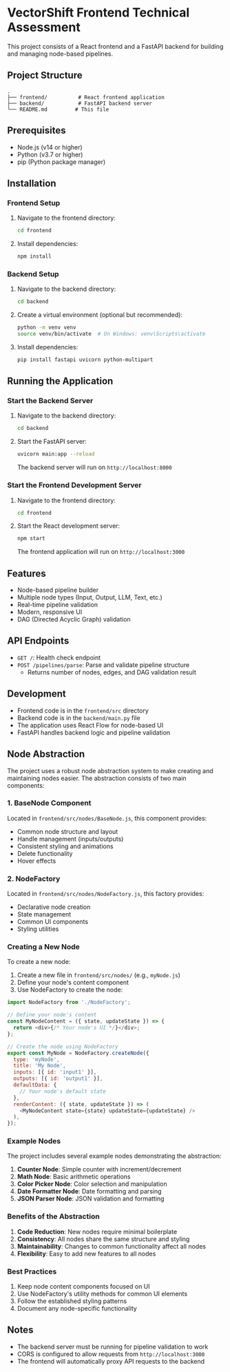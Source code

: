 # VectorShift Frontend Technical Assessment

This project consists of a React frontend and a FastAPI backend for building and managing node-based pipelines.

## Project Structure

```
.
├── frontend/          # React frontend application
├── backend/           # FastAPI backend server
└── README.md         # This file
```

## Prerequisites

- Node.js (v14 or higher)
- Python (v3.7 or higher)
- pip (Python package manager)

## Installation

### Frontend Setup

1. Navigate to the frontend directory:

   ```bash
   cd frontend
   ```

2. Install dependencies:
   ```bash
   npm install
   ```

### Backend Setup

1. Navigate to the backend directory:

   ```bash
   cd backend
   ```

2. Create a virtual environment (optional but recommended):

   ```bash
   python -m venv venv
   source venv/bin/activate  # On Windows: venv\Scripts\activate
   ```

3. Install dependencies:
   ```bash
   pip install fastapi uvicorn python-multipart
   ```

## Running the Application

### Start the Backend Server

1. Navigate to the backend directory:

   ```bash
   cd backend
   ```

2. Start the FastAPI server:
   ```bash
   uvicorn main:app --reload
   ```
   The backend server will run on `http://localhost:8000`

### Start the Frontend Development Server

1. Navigate to the frontend directory:

   ```bash
   cd frontend
   ```

2. Start the React development server:
   ```bash
   npm start
   ```
   The frontend application will run on `http://localhost:3000`

## Features

- Node-based pipeline builder
- Multiple node types (Input, Output, LLM, Text, etc.)
- Real-time pipeline validation
- Modern, responsive UI
- DAG (Directed Acyclic Graph) validation

## API Endpoints

- `GET /`: Health check endpoint
- `POST /pipelines/parse`: Parse and validate pipeline structure
  - Returns number of nodes, edges, and DAG validation result

## Development

- Frontend code is in the `frontend/src` directory
- Backend code is in the `backend/main.py` file
- The application uses React Flow for node-based UI
- FastAPI handles backend logic and pipeline validation

## Node Abstraction

The project uses a robust node abstraction system to make creating and maintaining nodes easier. The abstraction consists of two main components:

### 1. BaseNode Component

Located in `frontend/src/nodes/BaseNode.js`, this component provides:

- Common node structure and layout
- Handle management (inputs/outputs)
- Consistent styling and animations
- Delete functionality
- Hover effects

### 2. NodeFactory

Located in `frontend/src/nodes/NodeFactory.js`, this factory provides:

- Declarative node creation
- State management
- Common UI components
- Styling utilities

### Creating a New Node

To create a new node:

1. Create a new file in `frontend/src/nodes/` (e.g., `myNode.js`)
2. Define your node's content component
3. Use NodeFactory to create the node:

```javascript
import NodeFactory from './NodeFactory';

// Define your node's content
const MyNodeContent = ({ state, updateState }) => {
  return <div>{/* Your node's UI */}</div>;
};

// Create the node using NodeFactory
export const MyNode = NodeFactory.createNode({
  type: 'myNode',
  title: 'My Node',
  inputs: [{ id: 'input1' }],
  outputs: [{ id: 'output1' }],
  defaultData: {
    // Your node's default state
  },
  renderContent: ({ state, updateState }) => (
    <MyNodeContent state={state} updateState={updateState} />
  ),
});
```

### Example Nodes

The project includes several example nodes demonstrating the abstraction:

1. **Counter Node**: Simple counter with increment/decrement
2. **Math Node**: Basic arithmetic operations
3. **Color Picker Node**: Color selection and manipulation
4. **Date Formatter Node**: Date formatting and parsing
5. **JSON Parser Node**: JSON validation and formatting

### Benefits of the Abstraction

1. **Code Reduction**: New nodes require minimal boilerplate
2. **Consistency**: All nodes share the same structure and styling
3. **Maintainability**: Changes to common functionality affect all nodes
4. **Flexibility**: Easy to add new features to all nodes

### Best Practices

1. Keep node content components focused on UI
2. Use NodeFactory's utility methods for common UI elements
3. Follow the established styling patterns
4. Document any node-specific functionality

## Notes

- The backend server must be running for pipeline validation to work
- CORS is configured to allow requests from `http://localhost:3000`
- The frontend will automatically proxy API requests to the backend
